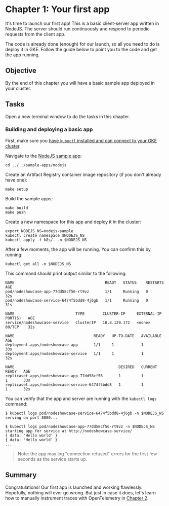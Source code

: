 # Chapter 1: Your first app

It's time to launch our first app! This is a basic client-server app written in NodeJS. The server should run continuously and
respond to periodic requests from the client app.

The code is already done (enough) for our launch, so all you need to do is deploy it in GKE. Follow the guide below to point you
to the code and get the app running.

## Objective

By the end of this chapter you will have a basic sample app deployed in your cluster.

## Tasks

Open a new terminal window to do the tasks in this chapter.

### Building and deploying a basic app

First, make sure you [have `kubectl` installed and can connect to your GKE cluster](https://cloud.google.com/kubernetes-engine/docs/how-to/cluster-access-for-kubectl).

Navigate to the [NodeJS sample app](../../sample-apps/nodejs):

```
cd ../../sample-apps/nodejs
```

Create an Artifact Registry container image repository (if you don't already have one):

```
make setup
```

Build the sample apps:

```
make build
make push
```

Create a new namespace for this app and deploy it in the cluster:

```
export NODEJS_NS=nodejs-sample
kubectl create namespace $NODEJS_NS
kubectl apply -f k8s/. -n $NODEJS_NS
```

After a few moments, the app will be running. You can confirm this by running:

```
kubectl get all -n $NODEJS_NS
```

This command should print output similar to the following:

```
NAME                                        READY   STATUS    RESTARTS   AGE
pod/nodeshowcase-app-77dd58cf56-rt9vz       1/1     Running   0          32s
pod/nodeshowcase-service-6474f5bdd8-4j6gb   1/1     Running   0          31s

NAME                           TYPE        CLUSTER-IP     EXTERNAL-IP   PORT(S)   AGE
service/nodeshowcase-service   ClusterIP   10.8.129.172   <none>        80/TCP    32s

NAME                                   READY   UP-TO-DATE   AVAILABLE   AGE
deployment.apps/nodeshowcase-app       1/1     1            1           33s
deployment.apps/nodeshowcase-service   1/1     1            1           32s

NAME                                              DESIRED   CURRENT   READY   AGE
replicaset.apps/nodeshowcase-app-77dd58cf56       1         1         1       33s
replicaset.apps/nodeshowcase-service-6474f5bdd8   1         1         1       32s
```

You can verify that the app and server are running with the `kubectl logs` command:

```
$ kubectl logs pod/nodeshowcase-service-6474f5bdd8-4j6gb -n $NODEJS_NS
serving on port 8080...

$ kubectl logs pod/nodeshowcase-app-77dd58cf56-rt9vz -n $NODEJS_NS
starting app for service at http://nodeshowcase-service/
{ data: 'Hello world' }
{ data: 'Hello world' }
...
```

> Note: the app may log "connection refused" errors for the first few seconds as the service starts up.

## Summary

Congratulations! Our first app is launched and working flawlessly. Hopefully, nothing will ever
go wrong. But just in case it does, let's learn how to manually instrument traces with
OpenTelemetry in [Chapter 2](../chapter-2).
